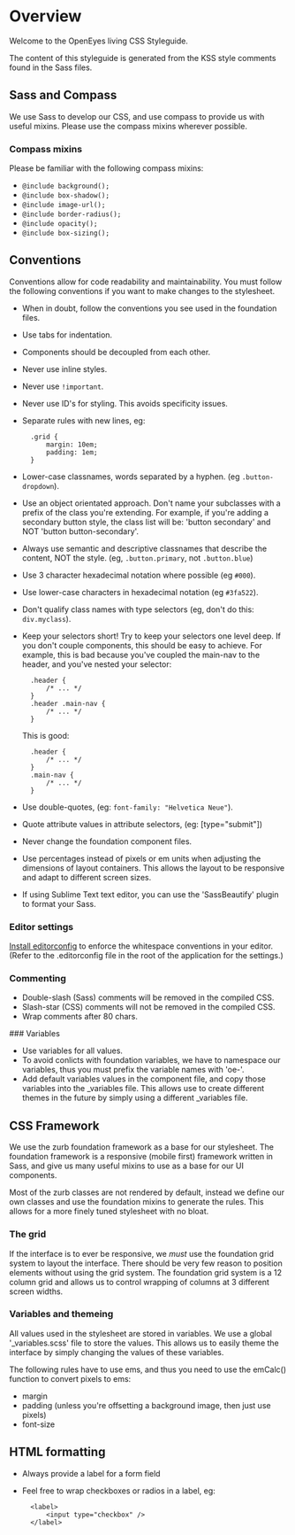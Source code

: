 # <a id="overview"></a>Overview

Welcome to the OpenEyes living CSS Styleguide.

The content of this styleguide is generated from the KSS style comments found in the Sass files.

## <a id="sass-and-compass"></a>Sass and Compass

We use Sass to develop our CSS, and use compass to provide us with useful mixins. Please
use the compass mixins wherever possible.

### <a id="sass-and-compass-mixins"></a>Compass mixins

Please be familiar with the following compass mixins:

* `@include background();`
* `@include box-shadow();`
* `@include image-url();`
* `@include border-radius();`
* `@include opacity();`
* `@include box-sizing();`

## <a id="conventions"></a>Conventions

Conventions allow for code readability and maintainability. You must follow
the following conventions if you want to make changes to the stylesheet.

* When in doubt, follow the conventions you see used in the foundation files.
* Use tabs for indentation.
* Components should be decoupled from each other.
* Never use inline styles.
* Never use `!important`.
* Never use ID's for styling. This avoids specificity issues.
* Separate rules with new lines, eg:

        .grid {
            margin: 10em;
            padding: 1em;
        }

* Lower-case classnames, words separated by a hyphen. (eg `.button-dropdown`).
* Use an object orientated approach. Don't name your subclasses with
  a prefix of the class you're extending. For example, if you're adding a secondary
  button style, the class list will be: 'button secondary' and NOT 'button button-secondary'.
* Always use semantic and descriptive classnames that describe the content, NOT the style.
  (eg, `.button.primary`, not `.button.blue`)
* Use 3 character hexadecimal notation where possible (eg `#000`).
* Use lower-case characters in hexadecimal notation (eg `#3fa522`).
* Don't qualify class names with type selectors (eg, don't do this: `div.myclass`).
* Keep your selectors short! Try to keep your selectors one level deep. If you don't couple
  components, this should be easy to achieve. For example, this is bad because you've coupled
  the main-nav to the header, and you've nested your selector:

        .header {
            /* ... */
        }
        .header .main-nav {
            /* ... */
        }

  This is good:

        .header {
            /* ... */
        }
        .main-nav {
            /* ... */
        }

* Use double-quotes, (eg: `font-family: "Helvetica Neue"`).
* Quote attribute values in attribute selectors, (eg: [type="submit"])
* Never change the foundation component files.
* Use percentages instead of pixels or em units when adjusting the dimensions of
  layout containers. This allows the layout to be responsive and adapt to different
  screen sizes.
* If using Sublime Text text editor, you can use the 'SassBeautify'
  plugin to format your Sass.

### <a id="conventions-editor-settibgs"></a>Editor settings

[Install editorconfig](http://editorconfig.org/) to enforce the whitespace conventions in your editor. (Refer to the .editorconfig file in the root of the application for the settings.)

### <a id="conventions-commenting"></a>Commenting

* Double-slash (Sass) comments will be removed in the compiled CSS.
* Slash-star (CSS) comments will not be removed in the compiled CSS.
* Wrap comments after 80 chars.

### <a id="conventions-variables"></a>Variables

* Use variables for all values.
* To avoid conlicts with foundation variables, we have to namespace our variables,
  thus you must prefix the variable names with 'oe-'.
* Add default variables values in the component file, and copy those variables
  into the _variables file. This allows use to create different themes in the future
  by simply using a different _variables file.


## <a id="css-framework"></a>CSS Framework

We use the zurb foundation framework as a base for our stylesheet. The foundation framework
is a responsive (mobile first) framework written in Sass, and give us many useful mixins to
use as a base for our UI components.

Most of the zurb classes are not rendered by default, instead we define our own classes and
use the foundation mixins to generate the rules. This allows for a more finely tuned stylesheet
with no bloat.

### <a id="css-framework-grid"></a>The grid

If the interface is to ever be responsive, we *must* use the foundation grid system to layout
the interface. There should be very few reason to position elements without using the grid
system. The foundation grid system is a 12 column grid and allows us to control wrapping of
columns at 3 different screen widths.

### <a id="css-framework-vars-and-themes"></a>Variables and themeing

All values used in the stylesheet are stored in variables. We use a global '_variables.scss'
file to store the values. This allows us to easily theme the interface by simply changing the values
of these variables.

The following rules have to use ems, and thus you need to use the emCalc() function to convert pixels to ems:

* margin
* padding (unless you're offsetting a background image, then just use pixels)
* font-size

## HTML formatting

* Always provide a label for a form field
* Feel free to wrap checkboxes or radios in a label, eg:

        <label>
            <input type="checkbox" />
        </label>